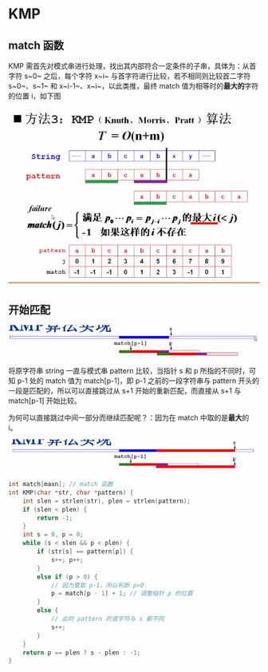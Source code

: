 # KMP

## match 函数

KMP 需首先对模式串进行处理，找出其内部符合一定条件的子串，具体为：从首字符 s~0~ 之后，每个字符 x~i~ 与首字符进行比较，若不相同则比较首二字符 s~0~、s~1~ 和 x~i-1~、x~i~，以此类推，最终 match 值为相等时的**最大的**字符的位置 i，如下图

![match 函数](../-1.src/KMP1.png)

## 开始匹配

![实现思路](../-1.src/KMP3.png)

将原字符串 string 一直与模式串 pattern 比较，当指针 s 和 p 所指的不同时，可知 p-1 处的 match 值为 match[p-1]，即 p-1 之前的一段字符串与 pattern 开头的一段是匹配的，所以可以直接跳过从 s+1 开始的重新匹配，而直接从 s+1 与 match[p-1] 开始比较。

为何可以直接跳过中间一部分而继续匹配呢？：因为在 match 中取的是**最大**的 i。

![实现思路](../-1.src/KMP2.png)

```C++
int match[maxn]; // match 函数
int KMP(char *str, char *pattern) {
	int slen = strlen(str), plen = strlen(pattern);
	if (slen < plen) {
		return -1;
	}
	int s = 0, p = 0;
	while (s < slen && p < plen) {
		if (str[s] == pattern[p]) {
			s++; p++;
		}
		else if (p > 0) {
			// 因为要取 p-1，所以判断 p>0
			p = match[p - 1] + 1; // 调整指针 p 的位置
		}
		else {
			// 此时 pattern 的首字符与 s 都不同
			s++;
		}
	}
	return p == plen ? s - plen : -1;
}
```



